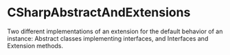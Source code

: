 # CSharpAbstractAndExtensions
Two different implementations of an extension for the default behavior of an instance: Abstract classes implementing interfaces, and Interfaces and Extension methods.
